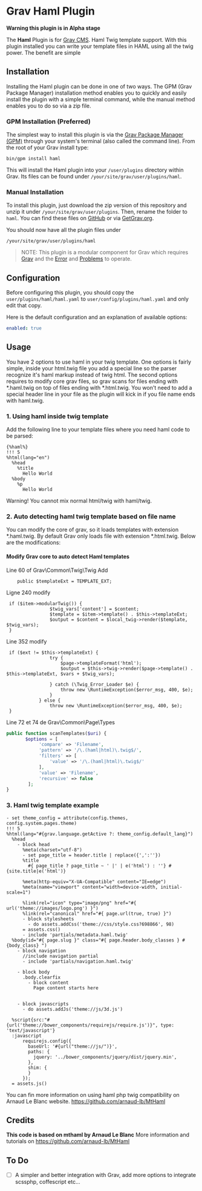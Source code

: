 # Grav Haml Plugin

**Warning this plugin is in Alpha stage**

The **Haml** Plugin is for [Grav CMS](http://github.com/getgrav/grav). Haml Twig template support. 
With this plugin installed you can write your template files in HAML using all the twig power. 
The benefit are simple 

## Installation

Installing the Haml plugin can be done in one of two ways. The GPM (Grav Package Manager) installation method enables you to quickly and easily install the plugin with a simple terminal command, while the manual method enables you to do so via a zip file.

### GPM Installation (Preferred)

The simplest way to install this plugin is via the [Grav Package Manager (GPM)](http://learn.getgrav.org/advanced/grav-gpm) through your system's terminal (also called the command line).  From the root of your Grav install type:

    bin/gpm install haml

This will install the Haml plugin into your `/user/plugins` directory within Grav. Its files can be found under `/your/site/grav/user/plugins/haml`.

### Manual Installation

To install this plugin, just download the zip version of this repository and unzip it under `/your/site/grav/user/plugins`. Then, rename the folder to `haml`. You can find these files on [GitHub](https://github.com/d-facto/grav-plugin-haml) or via [GetGrav.org](http://getgrav.org/downloads/plugins#extras).

You should now have all the plugin files under

    /your/site/grav/user/plugins/haml
	
> NOTE: This plugin is a modular component for Grav which requires [Grav](http://github.com/getgrav/grav) and the [Error](https://github.com/getgrav/grav-plugin-error) and [Problems](https://github.com/getgrav/grav-plugin-problems) to operate.

## Configuration

Before configuring this plugin, you should copy the `user/plugins/haml/haml.yaml` to `user/config/plugins/haml.yaml` and only edit that copy.

Here is the default configuration and an explanation of available options:

```yaml
enabled: true
```

## Usage

You have 2 options to use haml in your twig template. One options is fairly simple, inside your html.twig file you add a special line so the parser recognize it's haml markup instead of twig html.
The second options requires to modify core grav files, so grav scans for files ending with *.haml.twig on top of files ending with *.html.twig. You won't need to add a special header line in your file 
as the plugin will kick in if you file name ends with haml.twig. 

### 1. Using haml inside twig template
Add the following line to your template files where you need haml code to be parsed:
```haml
{%haml%}
!!! 5
%html(lang="en")
  %head  
    %title
      Hello World
  %body      
    %p
      Hello World
``` 
Warning! You cannot mix normal html/twig with haml/twig. 

### 2. Auto detecting haml twig template based on file name
You can modify the core of grav, so it loads templates with extension *.haml.twig. By default Grav only loads file with extension *.html.twig.
Below are the modifications:

#### Modify Grav core to auto detect Haml templates

Line 60 of Grav\Common\Twig\Twig
Add
```
    public $templateExt = TEMPLATE_EXT;
```

Ligne 240 modify
```
 if ($item->modularTwig()) {
                $twig_vars['content'] = $content;
                $template = $item->template() . $this->templateExt;
                $output = $content = $local_twig->render($template, $twig_vars);
 }
```

Line 352 modify
````
 if ($ext != $this->templateExt) {
                try {
                    $page->templateFormat('html');
                    $output = $this->twig->render($page->template() . $this->templateExt, $vars + $twig_vars);

                } catch (\Twig_Error_Loader $e) {
                    throw new \RuntimeException($error_msg, 400, $e);
                }
            } else {
                throw new \RuntimeException($error_msg, 400, $e);
 }
````

Line 72 et 74 de Grav\Common\Page\Types
```php 
public function scanTemplates($uri) {
       $options = [
            'compare' => 'Filename',
            'pattern' => '/\.(haml|html)\.twig$/',
            'filters' => [
                'value' => '/\.(haml|html)\.twig$/'
            ],
            'value' => 'Filename',
            'recursive' => false
        ];
} 
```

### 3. Haml twig template example
```haml
- set theme_config = attribute(config.themes, config.system.pages.theme)
!!! 5
%html(lang="#{grav.language.getActive ?: theme_config.default_lang}")
  %head
    - block head
      %meta(charset="utf-8")
      - set page_title = header.title | replace({',':''})
      %title
        #{ page_title ? page_title ~ ' |' | e('html') : ''} #{site.title|e('html')}

      %meta(http-equiv="X-UA-Compatible" content="IE=edge")
      %meta(name="viewport" content="width=device-width, initial-scale=1")

      %link(rel="icon" type="image/png" href="#{ url('theme://images/logo.png') }")
      %link(rel="canonical" href="#{ page.url(true, true) }")
      - block stylesheets
        - do assets.addCss('theme://css/style.css?698866', 98)
      = assets.css()
      - include 'partials/metadata.haml.twig'
  %body(id="#{ page.slug }" class="#{ page.header.body_classes } #{body_class} ")
    - block navigation
      //include navigation partial 
      - include 'partials/navigation.haml.twig'

    - block body
      .body.clearfix
        - block content
          Page content starts here


    - block javascripts
      - do assets.addJs('theme://js/3d.js')
      
  %script{src:"#{url('theme://bower_components/requirejs/require.js')}", type: 'text/javascript'}
  :javascript
      requirejs.config({
        baseUrl: '#{url("theme://js/")}',
        paths: {
          jquery: '../bower_components/jquery/dist/jquery.min',
        },
        shim: {
        }
      });
  = assets.js()

```

You can fin more information on using haml php twig compatibility on Arnaud Le Blanc website.
 <https://github.com/arnaud-lb/MtHaml>

## Credits

**This code is based on mthaml by Arnaud Le Blanc** 
More information and tutorials on <https://github.com/arnaud-lb/MtHaml>


## To Do

- [ ] A simpler and better integration with Grav, add more options to integrate scssphp, coffescript etc...

